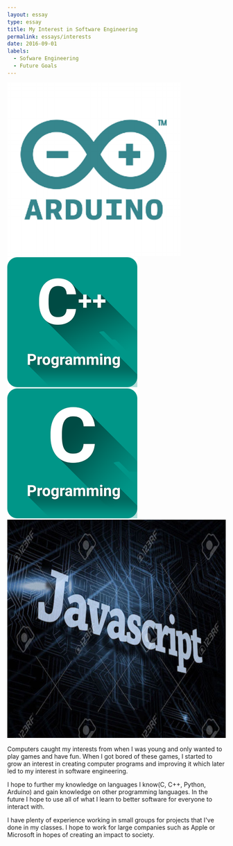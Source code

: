 ```yaml
---
layout: essay
type: essay
title: My Interest in Software Engineering
permalink: essays/interests
date: 2016-09-01
labels:
  - Sofware Engineering
  - Future Goals
---
```


<div class="ui small rounded images">
  <img class="ui image" src="../images/ArduinoCover.png">
  <img class="ui image" src="../images/C++Programming.png">
  <img class="ui image" src="../images/CProgramming.png">
  <img class="ui image" src="../images/JS.jpg">
</div>

Computers caught my interests from when I was young and only wanted to play games and have fun. When I got bored of these games, I started to grow an interest in creating computer programs and improving it which later led to my interest in software engineering. 

I hope to further my knowledge on languages I know(C, C++, Python, Arduino) and gain knowledge on other programming languages. In the future I hope to use all of what I learn to better software for everyone to interact with.

I have plenty of experience working in small groups for projects that I've done in my classes. I hope to work for large companies such as Apple or Microsoft in hopes of creating an impact to society.

